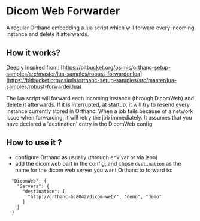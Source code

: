 # Dicom Web Forwarder

A regular Orthanc embedding a lua script which will forward every incoming instance and delete it afterwards.

## How it works?

Deeply inspired from: [https://bitbucket.org/osimis/orthanc-setup-samples/src/master/lua-samples/robust-forwarder.lua](https://bitbucket.org/osimis/orthanc-setup-samples/src/master/lua-samples/robust-forwarder.lua)

The lua script will forward each incoming instance (through DicomWeb) and delete it afterwards.
If it is interrupted, at startup, it will try to resend every instance currently stored in Orthanc.
When a job fails because of a network issue when forwarding, it will retry the job immediately.
It assumes that you have declared a 'destination' entry in the DicomWeb config.

## How to use it ?

- configure Orthanc as usually (through env var or via json)
- add the dicomweb part in the config, and chose `destination` as the name for the dicom web server you want Orthanc to forward to:

```
  "DicomWeb": {
    "Servers": {
      "destination": [
        "http://orthanc-b:8042/dicom-web/", "demo", "demo"
      ]
    }
  }
```